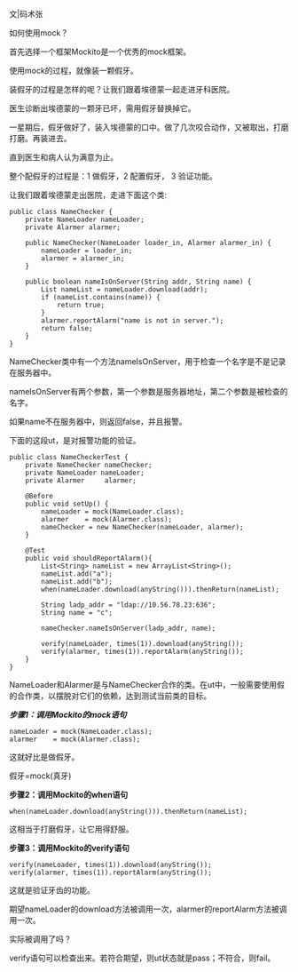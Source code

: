 文|码术张

如何使用mock？

首先选择一个框架Mockito是一个优秀的mock框架。

使用mock的过程，就像装一颗假牙。

装假牙的过程是怎样的呢？让我们跟着埃德蒙一起走进牙科医院。

医生诊断出埃德蒙的一颗牙已坏，需用假牙替换掉它。

一星期后，假牙做好了，装入埃德蒙的口中。做了几次咬合动作，又被取出，打磨打磨。再装进去。

直到医生和病人认为满意为止。

整个配假牙的过程是：1 做假牙，2 配置假牙， 3 验证功能。

让我们跟着埃德蒙走出医院，走进下面这个类:

```
public class NameChecker {
    private NameLoader nameLoader;
    private Alarmer alarmer;
    
    public NameChecker(NameLoader loader_in, Alarmer alarmer_in) {
        nameLoader = loader_in;
        alarmer = alarmer_in;
    }

    public boolean nameIsOnServer(String addr, String name) {
        List nameList = nameLoader.download(addr);
        if (nameList.contains(name)) {
            return true;
        }
        alarmer.reportAlarm("name is not in server.");
        return false;
    }
}
```

NameChecker类中有一个方法nameIsOnServer，用于检查一个名字是不是记录在服务器中。

nameIsOnServer有两个参数，第一个参数是服务器地址，第二个参数是被检查的名字。

如果name不在服务器中，则返回false，并且报警。

下面的这段ut，是对报警功能的验证。

```
public class NameCheckerTest {
    private NameChecker nameChecker;
    private NameLoader nameLoader;
    private Alarmer     alarmer;

    @Before
    public void setUp() {
        nameLoader = mock(NameLoader.class);
        alarmer    = mock(Alarmer.class);
        nameChecker = new NameChecker(nameLoader, alarmer);
    }

    @Test
    public void shouldReportAlarm(){
        List<String> nameList = new ArrayList<String>();
        nameList.add("a");
        nameList.add("b");
        when(nameLoader.download(anyString())).thenReturn(nameList);

        String ladp_addr = "ldap://10.56.78.23:636";
        String name = "c";

        nameChecker.nameIsOnServer(ladp_addr, name);
        
        verify(nameLoader, times(1)).download(anyString());
        verify(alarmer, times(1)).reportAlarm(anyString());
    }
}
```

NameLoader和Alarmer是与NameChecker合作的类。在ut中，一般需要使用假的合作类，以摆脱对它们的依赖，达到测试当前类的目标。

***步骤1：调用Mockito的mock语句***

```
nameLoader = mock(NameLoader.class);
alarmer    = mock(Alarmer.class);
```

这就好比是做假牙。

假牙=mock(真牙)

**步骤2：调用Mockito的when语句**

`when(nameLoader.download(anyString())).thenReturn(nameList);`

这相当于打磨假牙，让它用得舒服。

**步骤3：调用Mockito的verify语句**

```
verify(nameLoader, times(1)).download(anyString());
verify(alarmer, times(1)).reportAlarm(anyString());
```

这就是验证牙齿的功能。

期望nameLoader的download方法被调用一次，alarmer的reportAlarm方法被调用一次。

实际被调用了吗？

verify语句可以检查出来。若符合期望，则ut状态就是pass；不符合，则fail。













